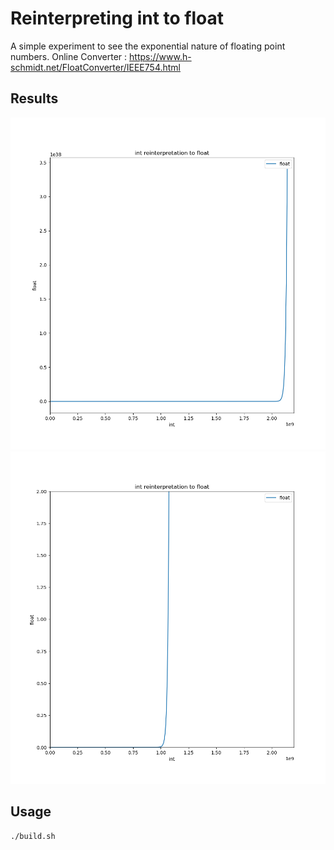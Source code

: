# Reinterpreting int to float

A simple experiment to see the exponential nature of floating point numbers.
Online Converter : https://www.h-schmidt.net/FloatConverter/IEEE754.html
## Results

![result1](float_int.png)
![result_limited](float_int_limited.png)

## Usage

```bash
./build.sh
```
